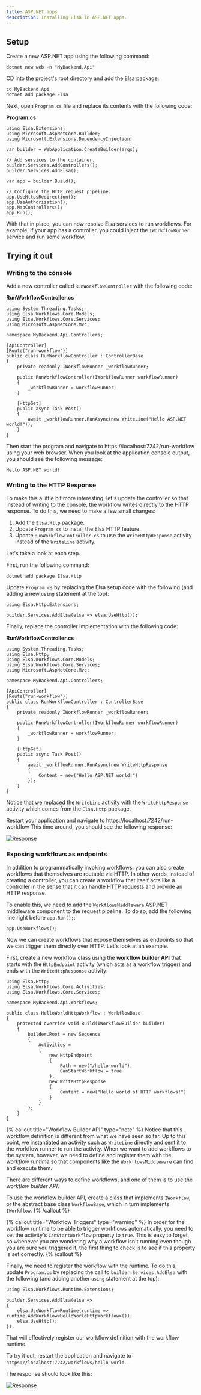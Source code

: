 ```yaml
---
title: ASP.NET apps
description: Installing Elsa in ASP.NET apps.
---
```


## Setup

Create a new ASP.NET app using the following command:

```shell
dotnet new web -n "MyBackend.Api"
```

CD into the project's root directory and add the Elsa package:

```shell
cd MyBackend.Api
dotnet add package Elsa
```

Next, open `Program.cs` file and replace its contents with the following code:

**Program.cs**

```clike
using Elsa.Extensions;
using Microsoft.AspNetCore.Builder;
using Microsoft.Extensions.DependencyInjection;

var builder = WebApplication.CreateBuilder(args);

// Add services to the container.
builder.Services.AddControllers();
builder.Services.AddElsa();

var app = builder.Build();

// Configure the HTTP request pipeline.
app.UseHttpsRedirection();
app.UseAuthorization();
app.MapControllers();
app.Run();
```

With that in place, you can now resolve Elsa services to run workflows. For example, if your app has a controller, you could inject the `IWorkflowRunner` service and run some workflow.

## Trying it out

### Writing to the console

Add a new controller called `RunWorkflowController` with the following code:

**RunWorkflowController.cs**

```clike
using System.Threading.Tasks;
using Elsa.Workflows.Core.Models;
using Elsa.Workflows.Core.Services;
using Microsoft.AspNetCore.Mvc;

namespace MyBackend.Api.Controllers;

[ApiController]
[Route("run-workflow")]
public class RunWorkflowController : ControllerBase
{
    private readonly IWorkflowRunner _workflowRunner;

    public RunWorkflowController(IWorkflowRunner workflowRunner)
    {
        _workflowRunner = workflowRunner;
    }

    [HttpGet]
    public async Task Post()
    {
        await _workflowRunner.RunAsync(new WriteLine("Hello ASP.NET world!"));
    }
}
```

Then start the program and navigate to https://localhost:7242/run-workflow using your web browser.
When you look at the application console output, you should see the following message:

```shell
Hello ASP.NET world!
```

### Writing to the HTTP Response

To make this a little bit more interesting, let's update the controller so that instead of writing to the console, the workflow writes directly to the HTTP response.
To do this, we need to make a few small changes:

1. Add the `Elsa.Http` package.
2. Update `Program.cs` to install the Elsa HTTP feature.
3. Update `RunWorkflowController.cs` to use the `WriteHttpResponse` activity instead of the `WriteLine` activity.

Let's take a look at each step.

First, run the following command:

```shell
dotnet add package Elsa.Http
```

Update `Program.cs` by replacing the Elsa setup code with the following (and adding a new `using` statement at the top):

```clike
using Elsa.Http.Extensions;

builder.Services.AddElsa(elsa => elsa.UseHttp());
```

Finally, replace the controller implementation with the following code:

**RunWorkflowController.cs**

```clike
using System.Threading.Tasks;
using Elsa.Http;
using Elsa.Workflows.Core.Models;
using Elsa.Workflows.Core.Services;
using Microsoft.AspNetCore.Mvc;

namespace MyBackend.Api.Controllers;

[ApiController]
[Route("run-workflow")]
public class RunWorkflowController : ControllerBase
{
    private readonly IWorkflowRunner _workflowRunner;

    public RunWorkflowController(IWorkflowRunner workflowRunner)
    {
        _workflowRunner = workflowRunner;
    }

    [HttpGet]
    public async Task Post()
    {
        await _workflowRunner.RunAsync(new WriteHttpResponse
        {
            Content = new("Hello ASP.NET world!")
        });
    }
}
```

Notice that we replaced the `WriteLine` activity with the `WriteHttpResponse` activity which comes from the `Elsa.Http` package.

Restart your application and navigate to https://localhost:7242/run-workflow
This time around, you should see the following response:

![Response](/installation/response.png)

### Exposing workflows as endpoints

In addition to programmatically invoking workflows, you can also create workflows that themselves are routable via HTTP.
In other words, instead of creating a controller, you can create a workflow that itself acts like a controller in the sense that it can handle HTTP requests and provide an HTTP response.

To enable this, we need to add the `WorkflowsMiddleware` ASP.NET middleware component to the request pipeline. To do so, add the following line right before `app.Run();`:

```clike
app.UseWorkflows();
```

Now we can create workflows that expose themselves as endpoints so that we can trigger them directly over HTTP.
Let's look at an example.

First, create a new workflow class using the **workflow builder API** that starts with the `HttpEndpoint` activity (which acts as a workflow trigger) and ends with the `WriteHttpResponse` activity:

```clike
using Elsa.Http;
using Elsa.Workflows.Core.Activities;
using Elsa.Workflows.Core.Services;

namespace MyBackend.Api.Workflows;

public class HelloWorldHttpWorkflow : WorkflowBase
{
    protected override void Build(IWorkflowBuilder builder)
    {
        builder.Root = new Sequence
        {
            Activities =
            {
                new HttpEndpoint
                {
                    Path = new("/hello-world"),
                    CanStartWorkflow = true
                },
                new WriteHttpResponse
                {
                    Content = new("Hello world of HTTP workflows!")
                }
            }
        };
    }
}
```

{% callout title="Workflow Builder API" type="note" %}
Notice that this workflow definition is different from what we have seen so far. Up to this point, we instantiated an activity such as `WriteLine` directly and sent it to the workflow runner to run the activity.
When we want to add workflows to the system, however, we need to define and register them with the *workflow runtime* so that components like the `WorkflowsMiddleware` can find and execute them.

There are different ways to define workflows, and one of them is to use the *workflow builder API*.

To use the workflow builder API, create a class that implements `IWorkflow`, or the abstract base class `WorkflowBase`, which in turn implements `IWorkflow`. 
{% /callout %}

{% callout title="Workflow Triggers" type="warning" %}
In order for the workflow runtime to be able to trigger workflows automatically, you need to set the activity's `CanStartWorkflow` property to `true`.
This is easy to forget, so whenever you are wondering why a workflow isn't running even though you are sure you triggered it, the first thing to check is to see if this property is set correctly.
{% /callout %}

Finally, we need to register the workflow with the runtime. To do this, update `Program.cs` by replacing the call to `builder.Services.AddElsa` with the following (and adding another `using` statement at the top):

```clike
using Elsa.Workflows.Runtime.Extensions;

builder.Services.AddElsa(elsa =>
{
    elsa.UseWorkflowRuntime(runtime => runtime.AddWorkflow<HelloWorldHttpWorkflow>());
    elsa.UseHttp();
});
```

That will effectively register our workflow definition with the workflow runtime.

To try it out, restart the application and navigate to `https://localhost:7242/workflows/hello-world`.

The response should look like this:

![Response](/installation/response-2.png)